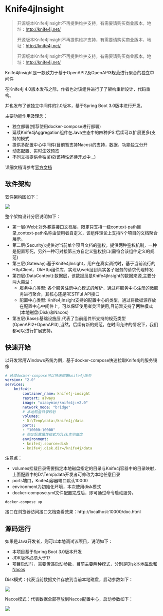 # Knife4jInsight

> 开源版本Knife4jInsight不再提供维护支持，有需要请购买商业版本，地址：http://knife4j.net/
>
> 开源版本Knife4jInsight不再提供维护支持，有需要请购买商业版本，地址：http://knife4j.net/
>
> 开源版本Knife4jInsight不再提供维护支持，有需要请购买商业版本，地址：http://knife4j.net/

Knife4jInsight是一款致力于基于OpenAPI2及OpenAPI3规范进行聚合的独立中间件

在Knife4j 4.0版本发布之际，作者也对该组件进行了了架构重新设计，代码重构。

并也发布了该独立中间件的2.0版本，基于Spring Boot 3.0版本进行开发。

主要功能作用及理念：

- 独立部署(推荐使用docker-compose进行部署)
- 延续Knife4jAggregation组件在Java生态中的四种(PS:后续可以扩展更多)支持的模式
- 提供多配置中心中间件(目前暂支持Nacos)的支持，数据、功能独立分开
- 动态配置、实时生效预览
- 不同文档提供单独鉴权(该特性还待开发中...)

详细文档请参考[官方文档](https://doc.xiaominfo.com/docs/middleware-sources)

## 软件架构

软件架构图如下：

![](images/knife4j-insight.png)


整个架构设计分层说明如下：

- 第一层(Web):对外暴露接口文档层，限定只支持一级context-path目录,context-path名称由使用者自定义，该组件理论上支持N个项目的文档聚合展示。
- 第二层(Security):提供对当前单个项目文档的鉴权，提供两种鉴权机制，一种是配置写死，另外一种可对接第三方自定义鉴权接口(需符合该组件定义的规范)
- 第三层(Gateway):基于Knife4jInsight，用户在真实调试时，基于当前流行的HttpClient、OkHttp组件库，实现从web层到真实各子服务的请求代理转发.
- 第四层(DataContext):数据层，该数据层是Knife4jInsight的数据来源,主要分两大类型：
  - 服务中心类型: 各个服务注册中心模式的解析，通过将服务中心注册的微服务进行聚合，其核心还是RESTFul API接口
  - 配置中心类型: Knife4jInsight支持的配置中心的类型，通过将数据源存放在配置中心中间件上，可以保证使用者灵活使用,目前暂支持了两种模式(本地磁盘(Disk)和Nacos)
- 第五层(Base):基础设施层,代表了当前组件所支持的规范类型(OpenAPI2+OpenAPI3),当然，后续有新的规范，在时间允许的情况下，我们都可以进行扩展支持。


## 快速开始
以开发常用Windows系统为例，基于docker-compose快速拉取Knife4j的服务镜像

```yaml
# 通过docker-compose可以快速部署knife4j服务
version: "2.0"
services:
    knife4j:
        container_name: knife4j-insight
        restart: always
        image: "xiaoymin/knife4j:v2.0"
        network_mode: "bridge"
        # 本地磁盘目录映射
        volumes:
        - D:\Temp\data:/knife4j/data
        ports:
        - "10000:10000"
        # 指定配置属性模式为disk本地磁盘
        environment:
        - knife4j.source=disk
        - knife4j.disk.dir=/knife4j/data

```


注意点：

- volumes挂载目录需要指定本地磁盘指定的目录与Knife4j容器中的目录映射，上面配置中的D:\Temp\data开发者可修改为本地任意目录
- ports端口，Knife4j容器端口默认10000
- environment为初始化环境，本次使用disk模式
- docker-compose.yml文件配置完成后，即可通过命令启动服务。

```shell
docker-compose up
```

接口在浏览器访问接口文档查看效果：http://localhost:10000/doc.html


## 源码运行


如果是Java开发者，则可以本地调试该项目，说明如下：

- 本项目基于Spring Boot 3.0版本开发
- JDK版本必须大于17
- 项目启动时，需要传递启动参数，目前主要两种模式，分别是[Disk本地磁盘](https://doc.xiaominfo.com/docs/middleware-sources/desktop/config-disk)和[Nacos](https://doc.xiaominfo.com/docs/middleware-sources/desktop/config-nacos)


Disk模式：代表当前数据文件存放到当前本地磁盘，启动参数如下：

![](images/disk.jpg)

Nacos模式：代表数据全部存放到Nacos配置中心，启动参数如下：

![](images/nacos.jpg)